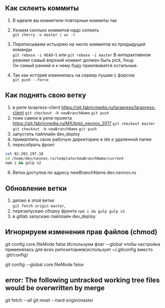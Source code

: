 ## Как склеить коммиты

1. В идеале вы комиитили повторные коммиты так  


1. Узнаем сколько коммитов надо склеить  
`git cherry -v master | wc -l`

1. Переписываем истьорию на число коммитов из предыдущей команды  
`git rebase -i HEAD~5`
или
`git rebase -i master`
В интерактивном режиме самый верхний коммит должен быть pick, fixup   
Он самый ранний и к нему буду приклеиватся остальные.

1. Так как история изменилась на сервер пушим с форсом  
`git push --force`

## Как поднять свою ветку
1. в репе larapress-client https://git.fabricmedia.ru/larapress/larapress-client
`git checkout -b newBranchName`
`git push`
2. тоже самое в репе проекта  https://git.fabricmedia.ru/MX/lptpl_nevnov_2017
`git checkout master`
`git checkout -b newBranchName`
`git push`
3. запустить пайплайн dev_deploy
4. примаппить свою рабочую директорию в ide к удаленной папке
5. пересобрать фронт
```bash
ssh 82.202.197.18
cd /home/dev/nevnov.ru/template/newBranchName/current
npm i && gulp v2
```
6. Ветка доступна по адресу newBranchName.dev.nevnov.ru

## Обновление ветки
1. делаю в этой ветке  
`git fetch origin master`, 
1. перезапускаю сборку фронта
`npm i && gulp gulp v2`
1. в gitlab запускаю пайплайн dev_deploy


## Игнорируем изменения прав файлов (chmod)
git config core.fileMode false
Используем флаг --global чтобы настройка применялась для всех репозиториев(использует ~/.gitconfig вместо .git/config)

git config --global core.fileMode false
## error: The following untracked working tree files would be overwritten by merge
git fetch --all
git reset --hard origin/master
